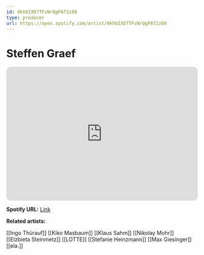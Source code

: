 ```yaml
---
id: 0khbIXD7TFvNrQgPA72z89
type: producer
url: https://open.spotify.com/artist/0khbIXD7TFvNrQgPA72z89
---
```

# Steffen Graef

<iframe style="border-radius:12px" src="https://open.spotify.com/embed/artist/0khbIXD7TFvNrQgPA72z89" width="100%" height="352" frameBorder="0" allowfullscreen="" allow="autoplay; clipboard-write; encrypted-media; fullscreen; picture-in-picture" loading="lazy"></iframe>

**Spotify URL:** [Link](https://open.spotify.com/artist/0khbIXD7TFvNrQgPA72z89)

**Related artists:**

[[Ingo Thürauf]]
[[Kiko Masbaum]]
[[Klaus Sahm]]
[[Nikolay Mohr]]
[[Elzbieta Steinmetz]]
[[LOTTE]]
[[Stefanie Heinzmann]]
[[Max Giesinger]]
[[ela.]]
